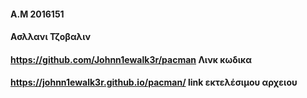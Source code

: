 #### A.M 2016151
#### Ασλλανι Τζοβαλιν 
#### https://github.com/Johnn1ewalk3r/pacman Λινκ κωδικα 
#### https://johnn1ewalk3r.github.io/pacman/ link εκτελέσιμου αρχειου
